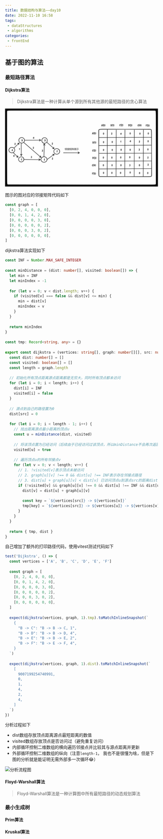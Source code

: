 ```yaml
---
title: 数据结构与算法——day10
date: 2022-11-10 16:58
tags: 
 - dataStructures
 - algorithms
categories: 
 - frontEnd
---
```


## 基于图的算法

### 最短路径算法

#### Dijkstra算法

> Dijkstra算法是一种计算从单个源到所有其他源的最短路径的贪心算法

![邻接矩阵](./2022-11-11-13-52-35.png)

图示的图对应的邻接矩阵代码如下

```ts
const graph = [
  [0, 2, 4, 0, 0, 0],
  [0, 0, 1, 4, 2, 0],
  [0, 0, 0, 0, 3, 0],
  [0, 0, 0, 0, 0, 2],
  [0, 0, 0, 3, 0, 2],
  [0, 0, 0, 0, 0, 0],
]
```

dijkstra算法实现如下

```ts
const INF = Number.MAX_SAFE_INTEGER

const minDistance = (dist: number[], visited: boolean[]) => {
  let min = INF
  let minIndex = -1

  for (let v = 0; v < dist.length; v++) {
    if (visited[v] === false && dist[v] <= min) {
      min = dist[v]
      minIndex = v
    }
  }

  return minIndex
}

const tmp: Record<string, any> = {}

export const dijkstra = (vertices: string[], graph: number[][], src: number) => {
  const dist: number[] = []
  const visited: boolean[] = []
  const length = graph.length

  // 初始化所有顶点距离源点距离都是无穷大，同时所有顶点都未访问
  for (let i = 0; i < length; i++) {
    dist[i] = INF
    visited[i] = false
  }

  // 源点到自己的路径置为0
  dist[src] = 0

  for (let i = 0; i < length - 1; i++) {
    // 找出距离源点最小距离的顶点u
    const u = minDistance(dist, visited)

    // 将该顶点置为已经访问（后续由于已经访问过该顶点，所以minDistance不会再次返回该顶点索引）
    visited[u] = true

    // 遍历顶点u的所有邻接点v
    for (let v = 0; v < length; v++) {
      // 1. !visited[v]表示顶点未被访问
      // 2. graph[u][v] !== 0 && dist[u] !== INF表示存在邻接点路径
      // 3. dist[u] + graph[u][v] < dist[v] 已访问顶点u到源点src的距离dist[u]加上已访问顶点u到邻接点v的距离是否小于 v到源点src的距离
      if (!visited[v] && graph[u][v] !== 0 && dist[u] !== INF && dist[u] + graph[u][v] < dist[v]) {
        dist[v] = dist[u] + graph[u][v]

        const key = `${vertices[src]} -> ${vertices[v]}`
        tmp[key] = `${vertices[src]} -> ${vertices[u]} -> ${vertices[v]}, ${dist[v]}`
      }
    }
  }

  return { tmp, dist }
}

```

自己增加了额外的打印路径代码，使用vitest测试代码如下

```ts
test('Dijkstra', () => {
  const vertices = ['A', 'B', 'C', 'D', 'E', 'F']

  const graph = [
    [0, 2, 4, 0, 0, 0],
    [0, 0, 1, 4, 2, 0],
    [0, 0, 0, 0, 3, 0],
    [0, 0, 0, 0, 0, 2],
    [0, 0, 0, 3, 0, 2],
    [0, 0, 0, 0, 0, 0],
  ]

  expect(dijkstra(vertices, graph, 1).tmp).toMatchInlineSnapshot(`
    {
      "B -> C": "B -> B -> C, 1",
      "B -> D": "B -> B -> D, 4",
      "B -> E": "B -> B -> E, 2",
      "B -> F": "B -> E -> F, 4",
    }
  `)

  expect(dijkstra(vertices, graph, 1).dist).toMatchInlineSnapshot(`
    [
      9007199254740991,
      0,
      1,
      4,
      2,
      4,
    ]
  `)
})
```

分析过程如下

* dist数组存放顶点距离源点最短距离的数值
* visited数组存放顶点是否访问过（避免重复访问）
* 内部循环控制二维数组的横向遍历邻接点并比较其与源点距离并更新
* 外部循环控制二维数组的纵向（注意`length-1`， 我也不是很懂为啥，但是下图的分析就是能证明无需外部多一次循环😂）

![分析流程图](./Dijkstra.png)

#### Floyd-Warshall算法

> Floyd-Warshall算法是一种计算图中所有最短路径的动态规划算法

### 最小生成树

#### Prim算法

#### Kruskal算法
